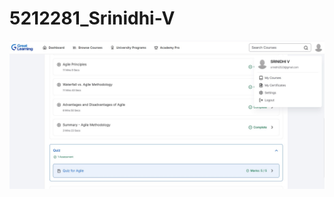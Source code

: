 # 5212281_Srinidhi-V

<img src="https://github.com/SrinidhiV23/5212281_Srinidhi-V/blob/main/SDLC/5212281_Srinidhi%20V(Great%20Learning).jpg" alt="image">